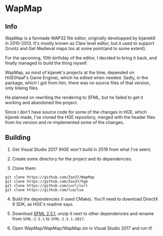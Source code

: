 # WapMap

## Info

WapMap is a fanmade WAP32 file editor, originally developped by kijanek6 in 2010-2013.
It's mostly known as Claw level editor, but it used to support Gruntz and Get Medieval maps too at some point(and to some extent).

For the upcoming, 10th birthday of the editor, I decided to bring it back, and finally managed to build the thing myself.

WapMap, as most of kijanek's projects at the time, depended on HGE(Haaf's Game Engine), which he edited when needed.
Sadly, in the package, which I got from him, there was no source files of that version, only linking files.

He planned on rewriting the rendering to SFML, but he failed to get it working and abandoned the project.

Since I don't have source code for some of the changes in HGE, which kijanek made, I've cloned the HGE repository,
merged with the header files from his version and re-implemented some of the changes.

## Building

1. Get Visual Studio 2017 (HGE won't build in 2019 from what I've seen).

2. Create some directory for the project and its dependencies.

3. Clone them:

```
git clone https://github.com/Zax37/WapMap
git clone https://github.com/Zax37/hge
git clone https://github.com/curl/curl
git clone https://github.com/lua/lua
```

4. Build the dependencies (I used CMake). You'll need to download DirectX 9 SDK, as HGE's readme says.

5. Download [SFML 2.5.1](https://www.sfml-dev.org/files/SFML-2.5.1-windows-vc15-32-bit.zip), unzip it next to other dependencies and rename from `SFML-2.5.1` to `SFML-2.5.1-2017`.

6. Open WapMap/WapMap/WapMap.sln in Visual Studio 2017 and run it!
